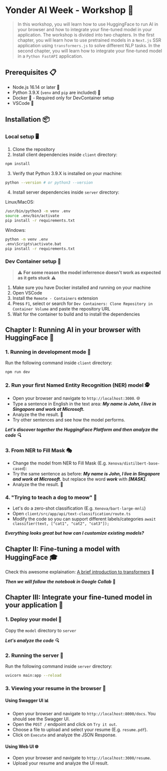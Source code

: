 # Yonder AI Week - Workshop 🤖

> In this workshop, you will learn how to use HuggingFace to run AI in your browser and how to integrate your fine-tuned model in your application. The workshop is divided into two chapters. In the first chapter, you will learn how to use pretrained models in a `Next.js` SSR application using `transformers.js` to solve different NLP tasks. In the second chapter, you will learn how to integrate your fine-tuned model in a `Python FastAPI` application.

## Prerequisites 📋

- Node.js 16.14 or later 📡
- Python 3.9.X (`venv` and `pip` are included) 🐍
- Docker 🐳 - Required only for DevContainer setup
- VSCode 📝

## Installation 📦

### Local setup 🖥️

1. Clone the repository
2. Install client dependencies inside `client` directory:

```bash
npm install
```

3. Verify that Python 3.9.X is installed on your machine:

```bash
python --version # or python3 --version
```

4. Install server dependencies inside `server` directory:

Linux/MacOS:

```bash
/usr/bin/python3 -m venv .env
source .env/bin/activate
pip install -r requirements.txt
```

Windows:

```bash
python -m venv .env
.env\Scripts\activate.bat
pip install -r requirements.txt
```

### Dev Container setup 🐳

> :warning: **For some reason the model inferrence doesn't work as expected as it gets stuck** :warning:

1. Make sure you have Docker installed and running on your machine
2. Open VSCode
3. Install the `Remote - Containers` extension
4. Press `F1`, select or search for `Dev Containers: Clone Repository in Container Volume` and paste the repository URL
5. Wait for the container to build and to install the dependencies

## Chapter I: Running AI in your browser with HuggingFace 🚀

### 1. Running in development mode 🏃

Run the following command inside `client` directory:

```bash
npm run dev
```

### 2. Run your first Named Entity Recognition (NER) model 🕵️

- Open your browser and navigate to `http://localhost:3000`. 🌐
- Type a sentence in English in the text area: **_My name is John, I live in Singapore and work at Microsoft._**
- Analyze the the result. 👀
- Try other sentences and see how the model performs.

**_Let's discover together the HuggingFace Platform and then analyze the code 🔍_**

### 3. From NER to Fill Mask 🎭

- Change the model from NER to Fill Mask (E.g. `Xenova/distilbert-base-cased`):
- Try the same sentence as before: **_My name is John, I live in Singapore and work at Microsoft._** but replace the word **_work_** with **_[MASK]_**.
- Analyze the the result. 🧐

### 4. "Trying to teach a dog to meow" 🐶

- Let's do a zero-shot classification (E.g. `Xenova/bart-large-mnli`)
- Open `client/src/app/api/text-classification/route.ts`
- Modify the code so you can support different labels/categories `await classifier(text, ["cat1", "cat2", "cat3"]);`

**_Everything looks great but how can I customize existing models?_**

## Chapter II: Fine-tuning a model with HuggingFace 🎓

Check this awesome explaination: [A brief introduction to transformers](https://ig.ft.com/generative-ai/) 📰

**_Then we will follow the notebook in Google Collab_** 📓

## Chapter III: Integrate your fine-tuned model in your application 📲

### 1. Deploy your model 🚢

Copy the `model` directory to `server`

**_Let's analyze the code 🔍_**

### 2. Running the server 🏃

Run the following command inside `server` directory:

```bash
uvicorn main:app --reload
```

### 3. Viewing your resume in the browser 👀

#### Using Swagger UI 📊

- Open your browser and navigate to `http://localhost:8000/docs`. You should see the Swagger UI.
- Open the `POST /` endpoint and click on `Try it out`.
- Choose a file to upload and select your resume (E.g. `resume.pdf`).
- Click on `Execute` and analyze the JSON Response.

#### Using Web UI 🌐

- Open your browser and navigate to `http://localhost:3000/resume`.
- Upload your resume and analyze the UI result.
